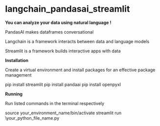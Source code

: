 # langchain_pandasai_streamlit

**You can analyze your data using natural language !**

PandasAI makes dataframes conversational

Langchain is a framework interacts between data and language models

Streamlit is a framework builds interactive apps with data

**Installation**

Create a virtual environment and install packages for an effective package management

pip install streamlit
pip install pandaai
pip install openpyxl

**Running**

Run listed commands in the terminal respectively

source your_environment_name/bin/activate
streamlit run \your_python_file_name.py


